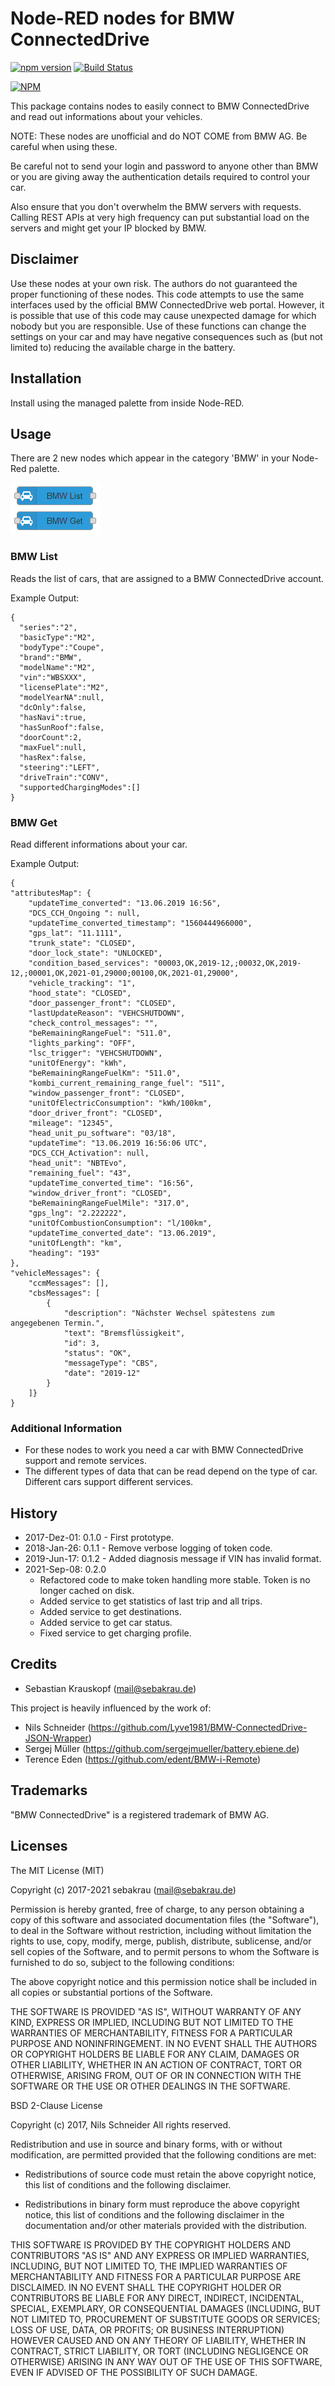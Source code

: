 # Node-RED nodes for BMW ConnectedDrive

[![npm version](https://badge.fury.io/js/node-red-contrib-car-bmw.svg)](https://badge.fury.io/js/node-red-contrib-car-bmw)
[![Build Status](https://travis-ci.org/krauskopf/node-red-contrib-car-bmw.svg?branch=master)](https://travis-ci.org/krauskopf/node-red-contrib-car-bmw)

[![NPM](https://nodei.co/npm/node-red-contrib-car-bmw.png?compact=true)](https://nodei.co/npm/node-red-contrib-car-bmw/)

This package contains nodes to easily connect to BMW ConnectedDrive and read out informations about your vehicles.

NOTE: These nodes are unofficial and do NOT COME from BMW AG. Be careful when using these.

Be careful not to send your login and password to anyone other than BMW or you are giving away the authentication details required to control your car.

Also ensure that you don't overwhelm the BMW servers with requests. Calling REST APIs at very high frequency can put substantial load on the servers and might get your IP blocked by BMW.

## Disclaimer

Use these nodes at your own risk. The authors do not guaranteed the proper functioning of these nodes.
This code attempts to use the same interfaces used by the official BMW ConnectedDrive web portal.
However, it is possible that use of this code may cause unexpected damage for which nobody but you are responsible.
Use of these functions can change the settings on your car and may have negative consequences such as (but not limited to)
reducing the available charge in the battery.

## Installation

Install using the managed palette from inside Node-RED.

## Usage

There are 2 new nodes which appear in the category 'BMW' in your Node-Red palette.

![nodes.png](./doc/nodes.png)

### BMW List

Reads the list of cars, that are assigned to a BMW ConnectedDrive account.

Example Output:

    {
      "series":"2",
      "basicType":"M2",
      "bodyType":"Coupe",
      "brand":"BMW",
      "modelName":"M2",
      "vin":"WBSXXX",
      "licensePlate":"M2",
      "modelYearNA":null,
      "dcOnly":false,
      "hasNavi":true,
      "hasSunRoof":false,
      "doorCount":2,
      "maxFuel":null,
      "hasRex":false,
      "steering":"LEFT",
      "driveTrain":"CONV",
      "supportedChargingModes":[]
    }

### BMW Get

Read different informations about your car.

Example Output:

    {
    "attributesMap": {
        "updateTime_converted": "13.06.2019 16:56",
        "DCS_CCH_Ongoing ": null,
        "updateTime_converted_timestamp": "1560444966000",
        "gps_lat": "11.1111",
        "trunk_state": "CLOSED",
        "door_lock_state": "UNLOCKED",
        "condition_based_services": "00003,OK,2019-12,;00032,OK,2019-12,;00001,OK,2021-01,29000;00100,OK,2021-01,29000",
        "vehicle_tracking": "1",
        "hood_state": "CLOSED",
        "door_passenger_front": "CLOSED",
        "lastUpdateReason": "VEHCSHUTDOWN",
        "check_control_messages": "",
        "beRemainingRangeFuel": "511.0",
        "lights_parking": "OFF",
        "lsc_trigger": "VEHCSHUTDOWN",
        "unitOfEnergy": "kWh",
        "beRemainingRangeFuelKm": "511.0",
        "kombi_current_remaining_range_fuel": "511",
        "window_passenger_front": "CLOSED",
        "unitOfElectricConsumption": "kWh/100km",
        "door_driver_front": "CLOSED",
        "mileage": "12345",
        "head_unit_pu_software": "03/18",
        "updateTime": "13.06.2019 16:56:06 UTC",
        "DCS_CCH_Activation": null,
        "head_unit": "NBTEvo",
        "remaining_fuel": "43",
        "updateTime_converted_time": "16:56",
        "window_driver_front": "CLOSED",
        "beRemainingRangeFuelMile": "317.0",
        "gps_lng": "2.222222",
        "unitOfCombustionConsumption": "l/100km",
        "updateTime_converted_date": "13.06.2019",
        "unitOfLength": "km",
        "heading": "193"
    },
    "vehicleMessages": {
        "ccmMessages": [],
        "cbsMessages": [
            {
                "description": "Nächster Wechsel spätestens zum angegebenen Termin.",
                "text": "Bremsflüssigkeit",
                "id": 3,
                "status": "OK",
                "messageType": "CBS",
                "date": "2019-12"
            }
        ]}
    }

### Additional Information

* For these nodes to work you need a car with BMW ConnectedDrive support and remote services.
* The different types of data that can be read depend on the type of car. Different cars support different services.

## History

* 2017-Dez-01: 0.1.0 - First prototype.
* 2018-Jan-26: 0.1.1 - Remove verbose logging of token code.
* 2019-Jun-17: 0.1.2 - Added diagnosis message if VIN has invalid format.
* 2021-Sep-08: 0.2.0
  * Refactored code to make token handling more stable. Token is no longer cached on disk.
  * Added service to get statistics of last trip and all trips.
  * Added service to get destinations.
  * Added service to get car status.
  * Fixed service to get charging profile.

## Credits

* Sebastian Krauskopf (mail@sebakrau.de)

This project is heavily influenced by the work of:

* Nils Schneider (<https://github.com/Lyve1981/BMW-ConnectedDrive-JSON-Wrapper>)
* Sergej Müller (<https://github.com/sergejmueller/battery.ebiene.de>)
* Terence Eden (<https://github.com/edent/BMW-i-Remote>)

## Trademarks

"BMW ConnectedDrive" is a registered trademark of BMW AG.

## Licenses

The MIT License (MIT)

Copyright (c) 2017-2021 sebakrau (mail@sebakrau.de)

Permission is hereby granted, free of charge, to any person obtaining a copy
of this software and associated documentation files (the "Software"), to deal
in the Software without restriction, including without limitation the rights
to use, copy, modify, merge, publish, distribute, sublicense, and/or sell
copies of the Software, and to permit persons to whom the Software is
furnished to do so, subject to the following conditions:

The above copyright notice and this permission notice shall be included in all
copies or substantial portions of the Software.

THE SOFTWARE IS PROVIDED "AS IS", WITHOUT WARRANTY OF ANY KIND, EXPRESS OR
IMPLIED, INCLUDING BUT NOT LIMITED TO THE WARRANTIES OF MERCHANTABILITY,
FITNESS FOR A PARTICULAR PURPOSE AND NONINFRINGEMENT. IN NO EVENT SHALL THE
AUTHORS OR COPYRIGHT HOLDERS BE LIABLE FOR ANY CLAIM, DAMAGES OR OTHER
LIABILITY, WHETHER IN AN ACTION OF CONTRACT, TORT OR OTHERWISE, ARISING FROM,
OUT OF OR IN CONNECTION WITH THE SOFTWARE OR THE USE OR OTHER DEALINGS IN THE
SOFTWARE.

BSD 2-Clause License

Copyright (c) 2017, Nils Schneider
All rights reserved.

Redistribution and use in source and binary forms, with or without
modification, are permitted provided that the following conditions are met:

* Redistributions of source code must retain the above copyright notice, this
  list of conditions and the following disclaimer.

* Redistributions in binary form must reproduce the above copyright notice,
  this list of conditions and the following disclaimer in the documentation
  and/or other materials provided with the distribution.

THIS SOFTWARE IS PROVIDED BY THE COPYRIGHT HOLDERS AND CONTRIBUTORS "AS IS"
AND ANY EXPRESS OR IMPLIED WARRANTIES, INCLUDING, BUT NOT LIMITED TO, THE
IMPLIED WARRANTIES OF MERCHANTABILITY AND FITNESS FOR A PARTICULAR PURPOSE ARE
DISCLAIMED. IN NO EVENT SHALL THE COPYRIGHT HOLDER OR CONTRIBUTORS BE LIABLE
FOR ANY DIRECT, INDIRECT, INCIDENTAL, SPECIAL, EXEMPLARY, OR CONSEQUENTIAL
DAMAGES (INCLUDING, BUT NOT LIMITED TO, PROCUREMENT OF SUBSTITUTE GOODS OR
SERVICES; LOSS OF USE, DATA, OR PROFITS; OR BUSINESS INTERRUPTION) HOWEVER
CAUSED AND ON ANY THEORY OF LIABILITY, WHETHER IN CONTRACT, STRICT LIABILITY,
OR TORT (INCLUDING NEGLIGENCE OR OTHERWISE) ARISING IN ANY WAY OUT OF THE USE
OF THIS SOFTWARE, EVEN IF ADVISED OF THE POSSIBILITY OF SUCH DAMAGE.
